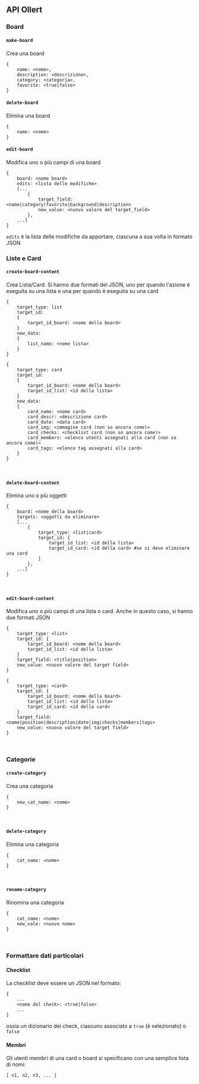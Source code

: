 ## API Ollert

### Board

#### `make-board`
Crea una board
```
{
    name: <nome>,
    description: <descrizione>,
    category: <categoria>,
    favorite: <true|false>
}
```

#### `delete-board`
Elimina una board
```
{
    name: <nome>
}
```

#### `edit-board`
Modifica uno o più campi di una board
```
{
    board: <nome board>
    edits: <lista delle modifiche>
    [...
        {
            target_field: <name|category|favorite|background|description>
            new_value: <nuovo valore del target_field>
        },
    ...]
}
```
`edits` è la lista delle modifiche da apportare, ciascuna a sua volta in formato JSON
<br>

### Liste e Card

#### `create-board-content`
Crea Lista/Card. Si hanno due formati del JSON, uno per quando l'azione è eseguita su una lista e una per quando è eseguita su una card
```
{
    target_type: list
    target_id:
    {
        target_id_board: <nome della board>
    }
    new_data:
    { 
        list_name: <nome lista>
    }
}
```
```
{
    target_type: card
    target_id:
    {
        target_id_board: <nome della board>
        target_id_list: <id della lista>
    }
    new_data:
    { 
        card_name: <nome card>
        card_descr: <descrizione card>
        card_date: <data card>
        card_img: <immagine card (non so ancora come)>
        card_checks: <checklist card (non so ancora come)>
        card_members: <elenco utenti assegnati alla card (non so ancora come)>
        card_tags: <elenco tag assegnati alla card>
    }
}
```
<br>

#### `delete-board-content`
Elimina uno o più oggetti
```
{
    board: <nome della board>
    targets: <oggetti da eliminare>
    [...
        {
            target_type: <list|card>
            target_id: {
                target_id_list: <id della lista>
                target_id_card: <id della card> #se si deve eliminare una card
            }
        },
    ...]
}
```
<br>

#### `edit-board-content`
Modifica uno o più campi di una lista o card. Anche in questo caso, si hanno due formati JSON
```
{
    target_type: <list>
    target_id: {
        target_id_board: <nome della board>
        target_id_list: <id della lista>
    }
    target_field: <title|position> 
    new_value: <nuovo valore del target field>
}
```
```
{
    target_type: <card>
    target_id: {
        target_id_board: <nome della board>
        target_id_list: <id della lista>
        target_id_card: <id della card>
    }
    target_field: <name|position|description|date|img|checks|members|tags>
    new_value: <nuovo valore del target field>
}
```
<br>

### Categorie

#### `create-category`
Crea una categoria
```
{
    new_cat_name: <nome>
}
```
<br>

#### `delete-category`
Elimina una categoria
```
{
    cat_name: <nome>
}
```
<br>

#### `rename-category`
Rinomina una categoria
```
{
    cat_name: <nome>
    new_vale: <nuovo nome>
}
```
<br>

### Formattare dati particolari

#### Checklist
La checklist deve essere un JSON nel formato:
```
{
    ...
    <nome del check>: <true|false>
    ...
}
```
ossia un dizionario dei check, ciascuno associato a `true` (è selezionato) o `false`
<br>

#### Membri
Gli utenti membri di una card o board si specificano con una semplice lista di nomi:
```
[ n1, n2, n3, ... ]
```

